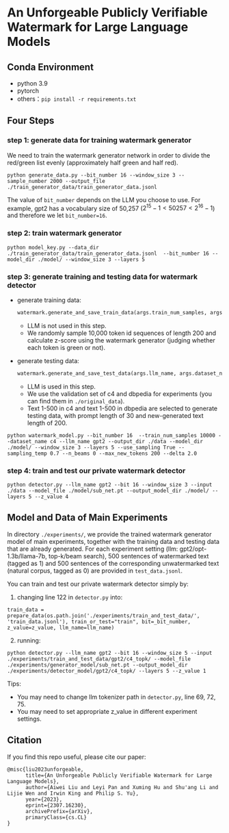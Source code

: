 # An Unforgeable Publicly Verifiable Watermark for Large Language Models

## Conda Environment

- python 3.9
- pytorch
- others：`pip install -r requirements.txt`

## Four Steps

### step 1: generate data for training watermark generator

We need to train the watermark generator network in order to divide the red/green list evenly (approximately half green and half red).

```shell
python generate_data.py --bit_number 16 --window_size 3 --sample_number 2000 --output_file ./train_generator_data/train_generator_data.jsonl
```

The value of `bit_number` depends on the LLM you choose to use. For example, gpt2 has a vocabulary size of 50,257 ($2^{15}-1<50257<2^{16}-1$) and therefore we let `bit_number=16`.

### step 2: train watermark generator

```shell
python model_key.py --data_dir ./train_generator_data/train_generator_data.jsonl  --bit_number 16 --model_dir ./model/ --window_size 3 --layers 5
```

### step 3: generate training and testing data for watermark detector

- generate training data:

  ```python
  watermark.generate_and_save_train_data(args.train_num_samples, args.output_dir)
  ```

  - LLM is not used in this step.
  - We randomly sample 10,000 token id sequences of length 200 and calculate z-score using the watermark generator (judging whether each token is green or not).
- generate testing data:

  ```python
  watermark.generate_and_save_test_data(args.llm_name, args.dataset_name, args.output_dir, args.sampling_temp, args.max_new_tokens)
  ```

  - LLM is used in this step.
  - We use the validation set of c4 and dbpedia for experiments (you can find them in `./original_data`).
  - Text 1-500 in c4 and text 1-500 in dbpedia are selected to generate testing data, with prompt length of 30 and new-generated text length of 200.

```shell
python watermark_model.py --bit_number 16  --train_num_samples 10000 --dataset_name c4 --llm_name gpt2 --output_dir ./data --model_dir ./model/ --window_size 3 --layers 5 --use_sampling True --sampling_temp 0.7 --n_beams 0 --max_new_tokens 200 --delta 2.0
```

### step 4: train and test our private watermark detector

```shell
python detector.py --llm_name gpt2 --bit 16 --window_size 3 --input ./data --model_file ./model/sub_net.pt --output_model_dir ./model/ --layers 5 --z_value 4
```

## Model and Data of Main Experiments
In directory `./experiments/`, we provide the trained watermark generator model of main experiments, together with the training data and testing data that are already generated. For each experiment setting (llm: gpt2/opt-1.3b/llama-7b, top-k/beam search), 500 sentences of watermarked text (tagged as 1) and 500 sentences of the corresponding unwatermarked text (natural corpus, tagged as 0) are provided in `test_data.jsonl`.

You can train and test our private watermark detector simply by:
1. changing line 122 in `detector.py` into:
```
train_data = prepare_data(os.path.join('./experiments/train_and_test_data/', 'train_data.jsonl'), train_or_test="train", bit=_bit_number, z_value=z_value, llm_name=llm_name)
```
2. running: 
```shell
python detector.py --llm_name gpt2 --bit 16 --window_size 5 --input ./experiments/train_and_test_data/gpt2/c4_topk/ --model_file ./experiments/generator_model/sub_net.pt --output_model_dir ./experiments/detector_model/gpt2/c4_topk/ --layers 5 --z_value 1
```
Tips: 
- You may need to change llm tokenizer path in `detector.py`, line 69, 72, 75.
- You may need to set appropriate z_value in different experiment settings.

## Citation

If you find this repo useful, please cite our paper:

```
@misc{liu2023unforgeable,
      title={An Unforgeable Publicly Verifiable Watermark for Large Language Models}, 
      author={Aiwei Liu and Leyi Pan and Xuming Hu and Shu'ang Li and Lijie Wen and Irwin King and Philip S. Yu},
      year={2023},
      eprint={2307.16230},
      archivePrefix={arXiv},
      primaryClass={cs.CL}
}
```
